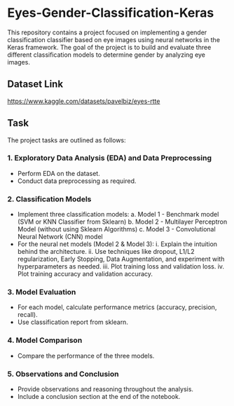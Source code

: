 # Eyes-Gender-Classification-Keras

This repository contains a project focused on implementing a gender classification classifier based on eye images using neural networks in the Keras framework. The goal of the project is to build and evaluate three different classification models to determine gender by analyzing eye images.

## Dataset Link
https://www.kaggle.com/datasets/pavelbiz/eyes-rtte 

## Task

The project tasks are outlined as follows:

### 1. Exploratory Data Analysis (EDA) and Data Preprocessing
- Perform EDA on the dataset.
- Conduct data preprocessing as required.

### 2. Classification Models
- Implement three classification models:
   a. Model 1 - Benchmark model (SVM or KNN Classifier from Sklearn)
   b. Model 2 - Multilayer Perceptron Model (without using Sklearn Algorithms)
   c. Model 3 - Convolutional Neural Network (CNN) model
- For the neural net models (Model 2 & Model 3):
   i. Explain the intuition behind the architecture.
   ii. Use techniques like dropout, L1/L2 regularization, Early Stopping, Data Augmentation, and experiment with hyperparameters as needed.
   iii. Plot training loss and validation loss.
   iv. Plot training accuracy and validation accuracy.

### 3. Model Evaluation
- For each model, calculate performance metrics (accuracy, precision, recall).
- Use classification report from sklearn.

### 4. Model Comparison
- Compare the performance of the three models.

### 5. Observations and Conclusion
- Provide observations and reasoning throughout the analysis.
- Include a conclusion section at the end of the notebook.
